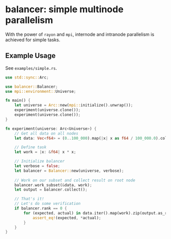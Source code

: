 # balancer: simple multinode parallelism

With the power of `rayon` and `mpi`, internode and intranode parallelism is achieved for simple tasks.

## Example Usage
See `examples/simple.rs`.
```rust
use std::sync::Arc;

use balancer::Balancer;
use mpi::environment::Universe;

fn main() {
    let universe = Arc::new(mpi::initialize().unwrap());
    experiment(universe.clone());
    experiment(universe.clone());
}

fn experiment(universe: Arc<Universe>) {
    // Get all data on all nodes
    let data: Vec<f64> = (0..100_000).map(|x| x as f64 / 100_000.0).collect();

    // Define task
    let work = |x: &f64| x * x;

    // Initialize balancer
    let verbose = false;
    let balancer = Balancer::new(universe, verbose);
    
    // Work on our subset and collect result on root node
    balancer.work_subset(&data, work);
    let output = balancer.collect();

    // That's it!
    // Let's do some verification
    if balancer.rank == 0 {
        for (expected, actual) in data.iter().map(work).zip(output.as_ref().unwrap()) {
            assert_eq!(expected, *actual);
        }
    }
}
```
